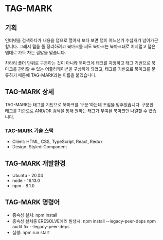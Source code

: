 # TAG-MARK

## 기획

인터넷을 검색하다가 내용을 탭으로 열어서 보다 보면 탭이 어느샌가 수십개가 넘어가곤 합니다. 그래서 탭을 좀 정리하려고 북마크를 써도 북마크는 북마크대로 어지럽고 탭은 탭대로 가득 차는 결말을 맞습니다.

차라리 폴더 단위로 구분하는 것이 아니라 북마크에 태크를 지정하고 태그 기반으로 북마크를 관리할 수 있는 어플리케이션을 구상하게 되었고, 태그를 기반으로 북마크를 분류하기 때문에 TAG-MARK라는 이름을 붙였습니다.

## TAG-MARK 상세

TAG-MARK는 태그를 기반으로 북마크를 '구분'하는데 초점을 맞추었습니다. 구분한 태그를 기준으로 AND/OR 검색을 통해 원하는 태그가 부여된 북마크만 나열할 수 있습니다.

### TAG-MARK 기술 스택

- Client: HTML, CSS, TypeScript, React, Redux
- Design: Styled-Component

## TAG-MARK 개발환경

- Ubuntu - 20.04
- node - 16.13.0
- npm - 8.1.0

## TAG-MARK 명령어

- 종속성 설치: npm install
- 종속성 설치중 ERESOLVE에러 발생시:
  npm install --legacy-peer-deps
  npm audit fix --legacy-peer-deps
- 실행: npm run start
